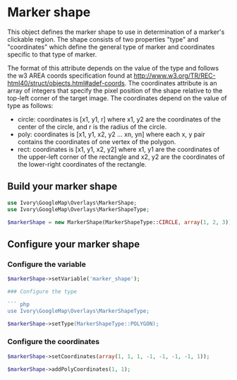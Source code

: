 # Marker shape

This object defines the marker shape to use in determination of a marker's clickable region. The shape consists of two
properties "type" and "coordinates" which define the general type of marker and coordinates specific to that type of
marker.

The format of this attribute depends on the value of the type and follows the w3 AREA coords specification found at
http://www.w3.org/TR/REC-html40/struct/objects.html#adef-coords. The coordinates attribute is an array of integers that
specify the pixel position of the shape relative to the top-left corner of the target image. The coordinates depend on
the value of type as follows:

 - circle: coordinates is [x1, y1, r] where x1, y2 are the coordinates of the center of the circle, and r is the radius
           of the circle.
 - poly: coordinates is [x1, y1, x2, y2 ... xn, yn] where each x, y pair contains the coordinates of one vertex of the
         polygon.
 - rect: coordinates is [x1, y1, x2, y2] where x1, y1 are the coordinates of the upper-left corner of the rectangle
         and x2, y2 are the coordinates of the lower-right coordinates of the rectangle.

## Build your marker shape

``` php
use Ivory\GoogleMap\Overlays\MarkerShape;
use Ivory\GoogleMap\Overlays\MarkerShapeType;

$markerShape = new MarkerShape(MarkerShapeType::CIRCLE, array(1, 2, 3));
```

## Configure your marker shape

### Configure the variable

``` php
$markerShape->setVariable('marker_shape');

### Configure the type

``` php
use Ivory\GoogleMap\Overlays\MarkerShapeType;

$markerShape->setType(MarkerShapeType::POLYGON);
```

### Configure the coordinates

``` php
$markerShape->setCoordinates(array(1, 1, 1, -1, -1, -1, -1, 1));
```

``` php
$markerShape->addPolyCoordinates(1, 1);
```
